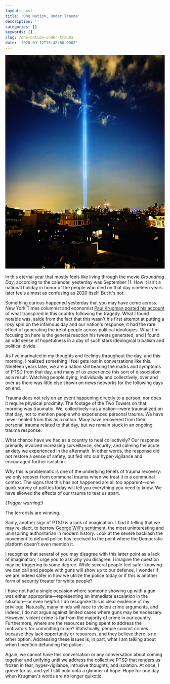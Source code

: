 ```yaml
---
layout: post
title: 'One Nation, Under Trauma'
description: ''
categories: []
keywords: []
slug: /one-nation-under-trauma
date: '2020-09-12T18:42:00.000Z'
---
```


![](../images/CF16820A-5FD6-4133-A9BD-733133ED47C0.jpeg)

In this eternal year that mostly feels like living through the movie *Groundhog Day*, according to the calendar, yesterday was September 11. How it isn't a national holiday in honor of the people who died on that day nineteen years later feels almost as confusing as 2020 itself. But it's not.<!--more-->

Something curious happened yesterday that you may have come across. New York Times columnist and economist [Paul Krugman posted his account](https://www.fastcompany.com/90549597/new-york-times-writer-paul-krugmans-bad-9-11-tweets-have-united-the-country-against-him) of what transpired in this country following the tragedy. What I found notable was, aside from the fact that this wasn't his first attempt at putting a rosy spin on the infamous day and our nation's response, it had the rare effect of generating the ire of people across political ideologies. What I'm focusing on here is the general reaction his tweets generated, and I found an odd sense of hopefulness in a day of such stark ideological tribalism and political divide.

As I've marinated in my thoughts and feelings throughout the day, and this morning, I realized something I feel gets lost in conversations like this. Nineteen years later, we are a nation still bearing the marks and symptoms of PTSD from that day, and many of us experience this sort of dissociation as a result. Watching people dying, individually and collectively, over and over as there was little else shown on news networks for the following days on end.

Trauma does not rely on an event happening directly to a person, nor does it require physical proximity. The footage of the Two Towers on that morning was traumatic. We, collectively—as a nation—were traumatized on that day, not to mention people who experienced personal trauma. We have never healed from this as a nation. Many have recovered from their personal trauma related to that day, but we remain stuck in an ongoing trauma response.

What chance have we had as a country to heal collectively? Our response primarily involved increasing surveillance, security, and calming the acute anxiety we experienced in the aftermath. In other words, the response did not restore a sense of safety, but fed into our hyper-vigilance and encouraged further isolation.

Why this is problematic is one of the underlying tenets of trauma recovery: we only recover from communal trauma when we treat it in a communal context. The signs that this has not happened are all too apparent—one quick survey of politics today will tell you everything you need to know. We have allowed the effects of our trauma to tear us apart.

*(Trigger warning!)*

The terrorists are winning.

Sadly, another sign of PTSD is a lack of imagination. I find it telling that we may re-elect, to borrow [George Will's sentiment](https://www.washingtonpost.com/opinions/the-difference-between-trumpism-and-fascism/2020/07/09/377ae76e-c208-11ea-9fdd-b7ac6b051dc8_story.html), the most uninteresting and uninspiring authoritarian in modern history. Look at the severe backlash the movement to defund police has received to the point where the Democratic platform doesn't even mention it.

I recognize that several of you may disagree with this latter point as a lack of imagination; I urge you to ask why you disagree. I imagine the question may be triggering to some degree. While several people feel safer knowing we can call and people with guns will show up to our defense, I wonder if we are indeed safer in how we utilize the police today or if this is another form of security theater for white people?

I have not had a single occasion where someone showing up with a gun was either appropriate—representing an immediate escalation in the situation—or even helpful. I do recognize this is clear evidence of my privilege. Naturally, many minds will race to violent crime arguments, and indeed, I do not argue against limited cases where guns may be necessary. However, violent crime is far from the majority of crime in our country. Furthermore, where are the resources being spent to address the motivators for committing crime? Statistically, people commit crimes because they lack opportunity or resources, and they believe there is no other option. Addressing these issues is, in part, what I am talking about when I mention defunding the police.

Again, we cannot have this conversation or any conversation about coming together and unifying until we address the collective PTSD that renders us frozen in fear, hyper-vigilance, intrusive thoughts, and isolation. At once, I grieve for us, and yet I still hold onto a glimmer of hope. Hope for one day when Krugman's words are no longer quixotic.
